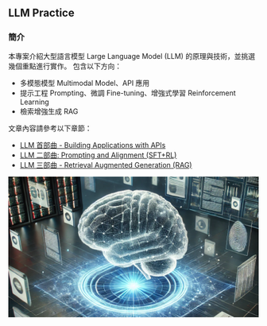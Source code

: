 ## LLM Practice
### 簡介

本專案介紹大型語言模型 Large Language Model (LLM) 的原理與技術，並挑選幾個重點進行實作。
包含以下方向：

- 多模態模型 Multimodal Model、API 應用
- 提示工程 Prompting、微調 Fine-tuning、增強式學習 Reinforcement Learning
- 檢索增強生成 RAG

文章內容請參考以下章節：

- [LLM 首部曲 - Building Applications with APIs](https://ryanccj.github.io/blog/2024/LLM-I)
- [LLM 二部曲: Prompting and Alignment (SFT+RL)](https://ryanccj.github.io/blog/2024/LLM-II)
- [LLM 三部曲 - Retrieval Augmented Generation (RAG)](https://ryanccj.github.io/blog/2024/LLM-III)

![](cover.png)